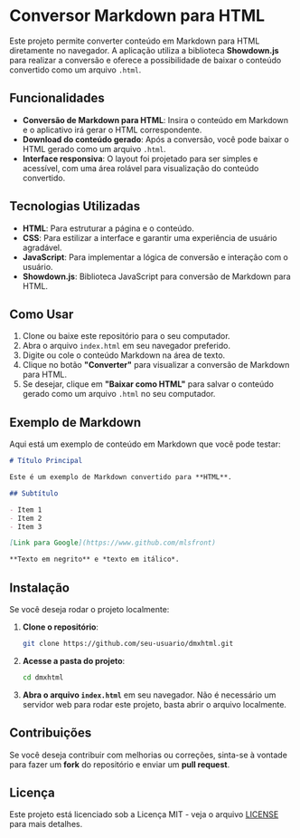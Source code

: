 # Conversor Markdown para HTML

Este projeto permite converter conteúdo em Markdown para HTML diretamente no navegador. A aplicação utiliza a biblioteca **Showdown.js** para realizar a conversão e oferece a possibilidade de baixar o conteúdo convertido como um arquivo `.html`.

## Funcionalidades

- **Conversão de Markdown para HTML**: Insira o conteúdo em Markdown e o aplicativo irá gerar o HTML correspondente.
- **Download do conteúdo gerado**: Após a conversão, você pode baixar o HTML gerado como um arquivo `.html`.
- **Interface responsiva**: O layout foi projetado para ser simples e acessível, com uma área rolável para visualização do conteúdo convertido.

## Tecnologias Utilizadas

- **HTML**: Para estruturar a página e o conteúdo.
- **CSS**: Para estilizar a interface e garantir uma experiência de usuário agradável.
- **JavaScript**: Para implementar a lógica de conversão e interação com o usuário.
- **Showdown.js**: Biblioteca JavaScript para conversão de Markdown para HTML.

## Como Usar

1. Clone ou baixe este repositório para o seu computador.
2. Abra o arquivo `index.html` em seu navegador preferido.
3. Digite ou cole o conteúdo Markdown na área de texto.
4. Clique no botão **"Converter"** para visualizar a conversão de Markdown para HTML.
5. Se desejar, clique em **"Baixar como HTML"** para salvar o conteúdo gerado como um arquivo `.html` no seu computador.

## Exemplo de Markdown

Aqui está um exemplo de conteúdo em Markdown que você pode testar:

```markdown
# Título Principal

Este é um exemplo de Markdown convertido para **HTML**.

## Subtítulo

- Item 1
- Item 2
- Item 3

[Link para Google](https://www.github.com/mlsfront)

**Texto em negrito** e *texto em itálico*.
```

## Instalação

Se você deseja rodar o projeto localmente:

1. **Clone o repositório**:

   ```bash
   git clone https://github.com/seu-usuario/dmxhtml.git
   ```

2. **Acesse a pasta do projeto**:

   ```bash
   cd dmxhtml
   ```

3. **Abra o arquivo `index.html`** em seu navegador. Não é necessário um servidor web para rodar este projeto, basta abrir o arquivo localmente.

## Contribuições

Se você deseja contribuir com melhorias ou correções, sinta-se à vontade para fazer um **fork** do repositório e enviar um **pull request**.

## Licença

Este projeto está licenciado sob a Licença MIT - veja o arquivo [LICENSE](LICENSE) para mais detalhes.
